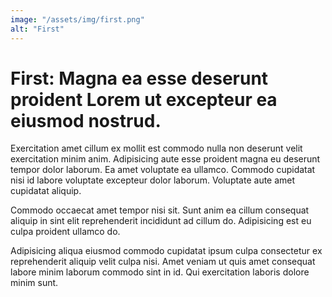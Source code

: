 ```yaml
---
image: "/assets/img/first.png"
alt: "First"
---
```


# First: Magna ea esse deserunt proident Lorem ut excepteur ea eiusmod nostrud.

Exercitation amet cillum ex mollit est commodo nulla non deserunt velit exercitation minim anim. Adipisicing aute esse proident magna eu deserunt tempor dolor laborum. Ea amet voluptate ea ullamco. Commodo cupidatat nisi id labore voluptate excepteur dolor laborum. Voluptate aute amet cupidatat aliquip.

Commodo occaecat amet tempor nisi sit. Sunt anim ea cillum consequat aliquip in sint elit reprehenderit incididunt ad cillum do. Adipisicing est eu culpa proident ullamco do.

Adipisicing aliqua eiusmod commodo cupidatat ipsum culpa consectetur ex reprehenderit aliquip velit culpa nisi. Amet veniam ut quis amet consequat labore minim laborum commodo sint in id. Qui exercitation laboris dolore minim sunt.